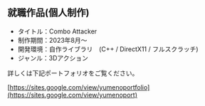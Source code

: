 ## 就職作品(個人制作)

- タイトル：Combo Attacker
- 制作期間：2023年8月～
- 開発環境：自作ライブラリ　(C++ / DirectX11 / フルスクラッチ) 
- ジャンル：3Dアクション

詳しくは下記ポートフォリオをご覧ください。

[https://sites.google.com/view/yumenoportfolio](https://sites.google.com/view/yumenoport)
